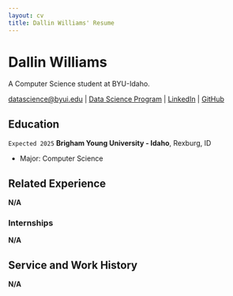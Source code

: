 ```yaml
---
layout: cv
title: Dallin Williams' Resume
---
```

# Dallin Williams
A Computer Science student at BYU-Idaho.

<div id="webaddress">
<a href="datascience@byui.edu">datascience@byui.edu</a>
| <a href="https://byuidatascience.github.io/development.html">Data Science Program</a>
| <a href="https://www.linkedin.com/groups/13537407/">LinkedIn</a>
| <a href="https://github.com/byuids-resumes">GitHub</a>
</div>

<!-- https://www.monique.tech/the-art-of-markdown -->

## Education

`Expected 2025`
__Brigham Young University - Idaho__, Rexburg, ID

- Major: Computer Science

## Related Experience

__N/A__

### Internships

__N/A__

## Service and Work History

__N/A__

<!-- ### Footer

Last updated: May 2013 -->


